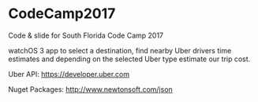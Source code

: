 # CodeCamp2017
Code &amp; slide for South Florida Code Camp 2017

watchOS 3 app to select a destination, find nearby Uber drivers time estimates and depending on the selected Uber type estimate our trip cost.

Uber API: https://developer.uber.com

Nuget Packages: http://www.newtonsoft.com/json
